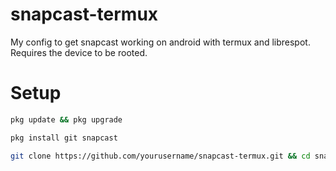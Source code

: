 # snapcast-termux

My config to get snapcast working on android with termux and librespot. Requires the device to be rooted.

# Setup

```bash
pkg update && pkg upgrade
```

```bash
pkg install git snapcast
```

```bash
git clone https://github.com/yourusername/snapcast-termux.git && cd snapcast-termux
```
